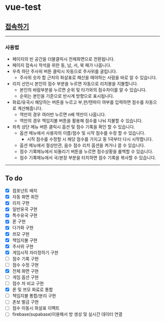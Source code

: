 # vue-test


## [접속하기](https://he1fire.github.io/vue-test)
---

### 사용법
- 페이지의 빈 공간을 더블클릭시 전체화면으로 전환됩니다.
- 페이지 접속시 착석을 위한 동, 남, 서, 북 패가 나옵니다.
- 우측 하단 주사위 버튼 클릭시 자동으로 주사위를 굴립니다.
    - 주사위 숫자 합 근처의 화살표로 패산을 떼야하는 사람을 바로 알 수 있습니다.
- 리치 선언시 본인의 점수 부분을 누르면 자동으로 리치봉을 지불합니다.
    - 본인의 바람부분을 누르면 순위 및 타가와의 점수차이를 알 수 있습니다.
    - 순위는 본인을 기준으로 반시계 방향으로 표시됩니다.
- 화료/유국시 해당하는 버튼을 누르고 부,판/텐파이 여부를 입력하면 점수를 자동으로 계산해줍니다.
    - 역만의 경우 여러번 누르면 n배 역만이 나옵니다.
    - 역만의 경우 책임지불 버튼을 활용해 점수를 나눠 지불할 수 있습니다.
- 좌측 상단 메뉴 버튼 클릭시 옵션 및 점수 기록을 확인 할 수 있습니다.
    - 옵션 메뉴에서 사용자의 이름/점수 및 시작 점수를 수정 할 수 있습니다.
        - 시작 점수를 수정할 시 해당 점수를 가지고 동 1국부터 다시 시작합니다.
    - 옵션 메뉴에서 절상만관, 음수 점수 리치 옵션을 켜거나 끌 수 있습니다.
    - 점수 기록메뉴에서 되돌리기 버튼을 누르면 점수상황을 롤백할 수 있습니다.
    - 점수 기록메뉴에서 국/본장 부분을 터치하면 점수 기록을 복사할 수 있습니다.
---
## To do
- [x] 컴포넌트 배치
- [x] 자동 화면 회전
- [x] 리치 구현
- [x] 일반유국 구현
- [x] 특수유국 구현
- [x] 론 구현
- [x] 다가화 구현
- [x] 쯔모 구현
- [x] 책임지불 구현
- [x] 주사위 구현
- [x] 게임시작 자리정하기 구현
- [ ] 점수 기록 구현
- [ ] 점수 수정 구현
- [x] 전체 화면 구현
- [ ] 게임 옵션 구현
- [ ] 점수 차 비교 구현
- [x] 론 및 쯔모 화료로 통합
- [ ] 책임지불 통합/분리 구현
- [ ] 촌보 벌금 구현
- [ ] 점수 이동시 화살표 이펙트
- [ ] firebase(supabase)이용해서 방 생성 및 실시간 데이터 연결